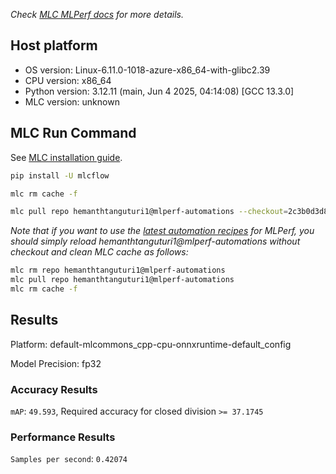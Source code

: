 *Check [MLC MLPerf docs](https://docs.mlcommons.org/inference) for more details.*

## Host platform

* OS version: Linux-6.11.0-1018-azure-x86_64-with-glibc2.39
* CPU version: x86_64
* Python version: 3.12.11 (main, Jun  4 2025, 04:14:08) [GCC 13.3.0]
* MLC version: unknown

## MLC Run Command

See [MLC installation guide](https://docs.mlcommons.org/inference/install/).

```bash
pip install -U mlcflow

mlc rm cache -f

mlc pull repo hemanthtanguturi1@mlperf-automations --checkout=2c3b0d3d841b7b60380e27ef0c38bea07e9d1b87


```
*Note that if you want to use the [latest automation recipes](https://docs.mlcommons.org/inference) for MLPerf,
 you should simply reload hemanthtanguturi1@mlperf-automations without checkout and clean MLC cache as follows:*

```bash
mlc rm repo hemanthtanguturi1@mlperf-automations
mlc pull repo hemanthtanguturi1@mlperf-automations
mlc rm cache -f

```

## Results

Platform: default-mlcommons_cpp-cpu-onnxruntime-default_config

Model Precision: fp32

### Accuracy Results 
`mAP`: `49.593`, Required accuracy for closed division `>= 37.1745`

### Performance Results 
`Samples per second`: `0.42074`
